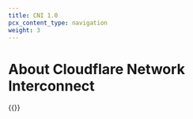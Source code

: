 ```yaml
---
title: CNI 1.0
pcx_content_type: navigation
weight: 3
---
```


# About Cloudflare Network Interconnect

{{<directory-listing>}}

